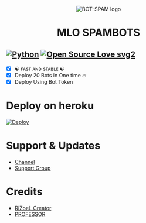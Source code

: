 <p align="center">
  <img src="https://telegra.ph/file/695e7ba99010c1ebadcf4.jpg" alt="BOT-SPAM logo">
</p>
<h1 align="center">
  <b>MLO SPAMBOTS</b>
</h1>

[![Python](https://img.shields.io/badge/Python-v3.9.7-blue)](https://www.python.org/)
[![Open Source Love svg2](https://badges.frapsoft.com/os/v2/open-source.svg?v=103)](https://github.com/AkshuPrashu/Spambot)   
----
 
- [x] ☯︎ ғᴀsᴛ ᴀɴᴅ sᴛᴀʙʟᴇ ☯︎
- [x] Deploy 20 Bots in One time 🔥
- [x] Deploy Using Bot Token 

# Deploy on heroku

[![Deploy](https://www.herokucdn.com/deploy/button.svg)](https://heroku.com/deploy?template=https://github.com/iamsamshad/Spambot)


# Support & Updates
* [Channel](https://t.me/RiZoeLX)
* [Support Group](https://t.me/Mlo_Empire)

# Credits
* [RiZoeL Creator](https://github.com/MrRizoel)
* [PROFESSOR](https://github.com/AkshuPrashu)
